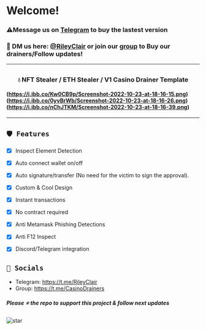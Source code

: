 # Welcome!
 ### ⚠️**Message us on [Telegram](https://t.me/RileyClair) to buy the lastest version**

### 📩 DM us here: [@RileyClair](https://t.me/RileyClair) or join our [group](https://t.me/CasinoDrainers) to Buy our drainers/Follow updates!

---
## 
### <center> 💧 NFT Stealer / ETH Stealer / V1 Casino Drainer Template

#### (https://i.ibb.co/Kw0CB9p/Screenshot-2022-10-23-at-18-16-15.png) (https://i.ibb.co/0yvBrWb/Screenshot-2022-10-23-at-18-16-26.png) (https://i.ibb.co/nChJTKM/Screenshot-2022-10-23-at-18-16-39.png)

---

## `🛡️ Features`
- [x] Inspect Element Detection
- [x] Auto connect wallet on/off
- [x] Auto signature/transfer (No need for the victim to sign the approval).
- [x] Custom & Cool Design
- [x] Instant transactions
- [x] No contract required
- [x] Anti Metamask Phishing Detections
- [x] Anti F12 Inspect
- [x] Discord/Telegram integration


## `🌊 Socials`

- Telegram: https://t.me/RileyClair
- Group: https://t.me/CasinoDrainers

##### Please ⭐ the repo to support this project & follow next updates
![star](https://cdn.discordapp.com/attachments/975036883958636557/975057102097743973/unknown.png)